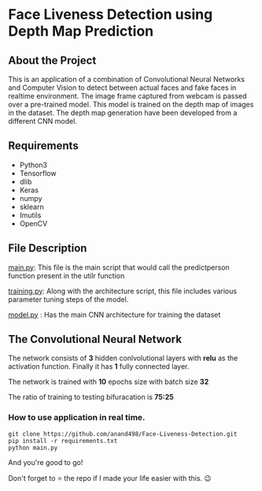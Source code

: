 # Face Liveness Detection using Depth Map Prediction

## About the Project

This is an application of a combination of Convolutional Neural Networks and Computer Vision to detect
between actual faces and fake faces in realtime environment. The image frame captured from webcam is passed over a pre-trained model. This model is trained on the depth map of images in the dataset. The depth map generation have been developed from a different CNN model.



## Requirements

* Python3
* Tensorflow
* dlib
* Keras
* numpy
* sklearn
* Imutils
* OpenCV 


## File Description

[main.py](https://github.com/anand498/Face-Liveness-Detection/blob/master/main.py):
This file is the main script that would call the predictperson function present in the utilr function

[training.py](https://github.com/anand498/Face-Liveness-Detection/blob/master/livenessdetect/training.py):
Along with the architecture script, this file includes various parameter tuning steps of the model.

[model.py](https://github.com/anand498/Face-Liveness-Detection/blob/master/livenessdetect/model.py) :
Has the main CNN architecture for training the dataset

## The Convolutional Neural Network

The network consists of **3** hidden conlvolutional layers with **relu** as the activation function. Finally it has **1** fully connected layer.

The network is trained with **10** epochs size with batch size **32**

The ratio of training to testing bifuracation is **75:25**


### How to use application in real time.


```
git clone https://github.com/anand498/Face-Liveness-Detection.git
pip install -r requirements.txt
python main.py
```
And you're good to go!

Don't forget to  :star:  the repo if I made your life easier with this. :wink:



